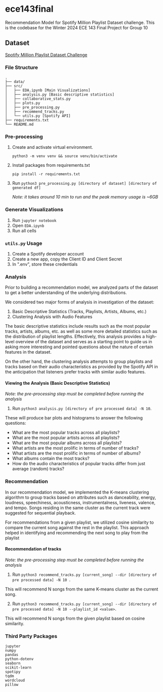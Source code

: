 # ece143final
Recommendation Model for Spotify Million Playlist Dataset challenge. This is the codebase for the Winter 2024 ECE 143 Final Project for Group 10

## Dataset

[Spotify Million Playlist Dataset Challenge](https://www.aicrowd.com/challenges/spotify-million-playlist-dataset-challenge)

### File Structure
```
.
├── data/
├── src/
│   ├── EDA.ipynb [Main Visualizations]
│   ├── analysis.py [Basic descriptive statistics]
│   ├── collaborative_stats.py
│   ├── plots.py
│   ├── pre_processing.py 
│   ├── recommend_tracks.py
│   └── utils.py [Spotify API]
├── requirements.txt 
└── README.md
```


### Pre-processing
1. Create and activate virtual environment.
    ```
    python3 -m venv venv && source venv/bin/activate
    ```
2. Install packages from requirements.txt
    ```
    pip install -r requirements.txt
    ```
3. Run `python3 pre_processing.py [directory of dataset] [directory of generated df]`
   
   *Note: it takes around 10 min to run and the peak memory usage is ~6GB* 

### Generate Visualizations
1. Run `jupyter notebook`
2. Open `EDA.ipynb`
3. Run all cells


### `utils.py` Usage
1. Create a Spotify developer account
2. Create a new app, copy the Client ID and Client Secret
3. In ".env", store these credentials

### Analysis

Prior to building a recommendation model, we analyzed parts of the dataset to get a better understanding of the underlying distributions.

We considered two major forms of analysis in investigation of the dataset:

1. Basic Descriptive Statistics (Tracks, Playlists, Artists, Albums, etc.)
2. Clustering Analysis with Audio Features

The basic descriptive statistics include results such as the most popular tracks, artists, albums, etc. as well as some more detailed statistics such as the distribution of playlist lengths. Effectively, this analysis provides a high-level overview of the dataset and serves as a starting point to guide us in asking more interesting and pointed questions about the nature of certain features in the dataset.

On the other hand, the clustering analysis attempts to group playlists and tracks based on their audio characteristics as provided by the Spotify API in the anticipation that listeners prefer tracks with similar audio features.

#### Viewing the Analysis (Basic Descriptive Statistics)

*Note: the pre-processing step must be completed before running the analysis*

1. Run `python3 analysis.py [directory of pre processed data] -N 10`.

These will produce bar plots and histograms to answer the following questions:

- What are the most popular tracks across all playlists?
- What are the most popular artists across all playlists?
- What are the most popular albums across all playlists?
- What artists are the most prolific in terms of number of tracks?
- What artists are the most prolific in terms of number of albums?
- What albums contain the most tracks?
- How do the audio characteristics of popular tracks differ from just average (random) tracks?

### Recommendation

In our recommendation model, we implemented the K-means clustering algorithm to group tracks based on attributes such as danceability, energy, loudness, speechiness, acousticness, instrumentalness, liveness, valence, and tempo. Songs residing in the same cluster as the current track were suggested for sequential playback.

For recommendations from a given playlist, we utilized cosine similarity to compare the current song against the rest in the playlist. This approach helped in identifying and recommending the next song to play from the playlist

#### Recommendation of tracks

*Note: the pre-processing step must be completed before running the analysis*

1. Run `python3 recommend_tracks.py [current_song] --dir [directory of pre processed data] -N 10 `.

This will recommend N songs from the same K-means cluster as the current song.

2. Run `python3 recommend_tracks.py [current_song] --dir [directory of pre processed data] -N 10 --playlist_id <value>`.

This will recommend N songs from the given playlist based on cosine similarity.

### Third Party Packages
```
jupyter
numpy
pandas
python-dotenv
seaborn
scikit-learn
spotipy
tqdm
wordcloud
pillow
```